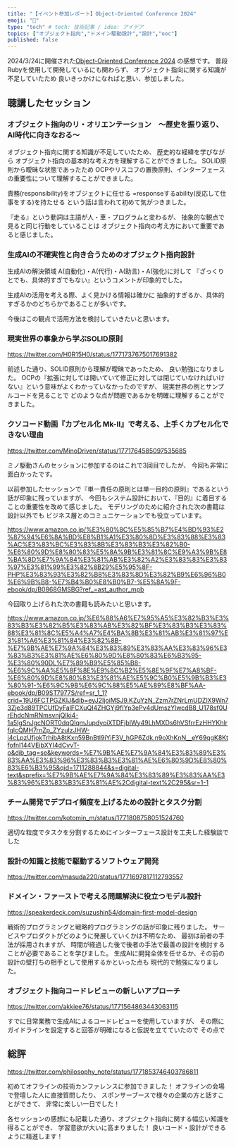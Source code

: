 ```yaml
---
title: "【イベント参加レポート】Object-Oriented Conference 2024"
emoji: "💊"
type: "tech" # tech: 技術記事 / idea: アイデア
topics: ["オブジェクト指向","ドメイン駆動設計","設計","ooc"]
published: false
---
```


2024/3/24に開催された[Object-Oriented Conference 2024](https://ooc.dev/2024/) の感想です。
普段Rubyを使用して開発しているにも関わらず、
オブジェクト指向に関する知識が不足していたため
良いきっかけになればと思い、参加しました。

## 聴講したセッション

### オブジェクト指向のリ・オリエンテーション　～歴史を振り返り、AI時代に向きなおる～

オブジェクト指向に関する知識が不足していたため、
歴史的な経緯を学びながら
オブジェクト指向の基本的な考え方を理解することができました。
SOLID原則から曖昧な状態であったため
OCPやリスコフの置換原則、インターフェースの重要性について理解することができました。

責務(responsibility)をオブジェクトに任せる
=responseするability(反応して仕事をする)を持たせる
という話は言われて初めて気がつきました。

『走る』という動詞は主語が人・車・プログラムと変わるが、
抽象的な観点で見ると同じ行動をしていることは
オブジェクト指向の考え方において重要であると感じました。

### 生成AIの不確実性と向き合うためのオブジェクト指向設計

生成AIの解決領域
A(自動化)・A(代行)・A(助言)・A(強化)に対して
『ざっくりとでも、具体的すぎでもない』というコメントが印象的でした。

生成AIの活用を考える際、よく見かける情報は確かに
抽象的すぎるか、具体的すぎるかのどちらかであることが多いです。

今後はこの観点で活用方法を検討していきたいと思います。

### 現実世界の事象から学ぶSOLID原則

https://twitter.com/H0R15H0/status/1771737675017691382

前述した通り、SOLID原則から理解が曖昧であったため、
良い勉強になりました。
OCPの『拡張に対しては開いていて修正に対しては閉じていなければいけない』という意味がよくわかっていなかったのですが、
現実世界の例とサンプルコードを見ることで
どのような点が問題であるかを明確に理解することができました。

### クソコード動画『カプセル化 Mk-II』で考える、上手くカプセル化できない理由

https://twitter.com/MinoDriven/status/1771764585097535685

ミノ駆動さんのセッションに参加するのはこれで3回目でしたが、
今回も非常に面白かったです。

以前参加したセッションで『単一責任の原則とは単一目的の原則』であるという話が印象に残っていますが、
今回もシステム設計において、『目的』に着目することの重要性を改めて感じました。
モデリングのために紹介された次の書籍は設計以外でも
ビジネス層とのコミュニケーションでも役立っています。

https://www.amazon.co.jp/%E3%80%8C%E5%85%B7%E4%BD%93%E2%87%94%E6%8A%BD%E8%B1%A1%E3%80%8D%E3%83%88%E3%83%AC%E3%83%BC%E3%83%8B%E3%83%B3%E3%82%B0-%E6%80%9D%E8%80%83%E5%8A%9B%E3%81%8C%E9%A3%9B%E8%BA%8D%E7%9A%84%E3%81%AB%E3%82%A2%E3%83%83%E3%83%97%E3%81%99%E3%82%8B29%E5%95%8F-PHP%E3%83%93%E3%82%B8%E3%83%8D%E3%82%B9%E6%96%B0%E6%9B%B8-%E7%B4%B0%E8%B0%B7-%E5%8A%9F-ebook/dp/B0868GMSBG?ref_=ast_author_mpb

今回取り上げられた次の書籍も読みたいと思います。

https://www.amazon.co.jp/%E6%88%A6%E7%95%A5%E3%82%B3%E3%83%B3%E3%82%B5%E3%83%AB%E3%82%BF%E3%83%B3%E3%83%88%E3%81%8C%E5%A4%A7%E4%BA%8B%E3%81%AB%E3%81%97%E3%81%A6%E3%81%84%E3%82%8B-%E7%9B%AE%E7%9A%84%E3%83%89%E3%83%AA%E3%83%96%E3%83%B3%E3%81%AE%E6%80%9D%E8%80%83%E6%B3%95-%E3%80%90DL%E7%89%B9%E5%85%B8-%E6%9C%AA%E5%8F%8E%E9%8C%B2%E5%8E%9F%E7%A8%BF-%E6%80%9D%E8%80%83%E3%81%AE%E5%9C%B0%E5%9B%B3%E3%80%91-%E6%9C%9B%E6%9C%88%E5%AE%89%E8%BF%AA-ebook/dp/B09ST7977S/ref=sr_1_1?crid=19U6FCTPGZKIJ&dib=eyJ2IjoiMSJ9.KZuYzN_Zzm7rZNrLmUDZlX9Wn73Zje3d89TPCUfDyFalFCXuQI4ZHGYj9fIYp3ePv4dUmszYlwcdB8_U178sf0UrEhdcNmRNmsvnjQIki4-1a5IgSnJgcNORT0dqQlqmJupdyoiXTDFjbIWy49LhMXDs6hVSfrrEzHHYKhlrfqlcQMH7rnZp_ZYzuIzJHW-j4cLpzUfjokTrhibA8tKxn59BnBtl9iYjF3V_hGP6Zdk.n9oXhKnN__eY69qgK8Ktfofnl144VEibXYI4dCvvT-o&dib_tag=se&keywords=%E7%9B%AE%E7%9A%84%E3%83%89%E3%83%AA%E3%83%96%E3%83%B3%E3%81%AE%E6%80%9D%E8%80%83%E6%B3%95&qid=1711288844&s=digital-text&sprefix=%E7%9B%AE%E7%9A%84%E3%83%89%E3%83%AA%E3%83%96%E3%83%B3%E3%81%AE%2Cdigital-text%2C295&sr=1-1

### チーム開発でデプロイ頻度を上げるための設計とタスク分割

https://twitter.com/kotomin_m/status/1771808758051524760

適切な粒度でタスクを分割するためにインターフェース設計を工夫した経験談でした



### 設計の知識と技能で駆動するソフトウェア開発

https://twitter.com/masuda220/status/1771697817112793557

### ドメイン・ファーストで考える問題解決に役立つモデル設計

https://speakerdeck.com/suzushin54/domain-first-model-design

戦術的プログラミングと戦略的プログラミングの話が印象に残りました。
サービスやプロダクトがどのように発展していくかは不明なため、
最初は前者の手法が採用されますが、
時間が経過した後で後者の手法で最善の設計を検討することが必要であることを学びました。
生成AIに開発全体を任せるか、その前の設計の壁打ちの相手として使用するかといった点も
現代的で勉強になりました。

### オブジェクト指向コードレビューの新しいアプローチ

https://twitter.com/akkiee76/status/1771564863443063115


すでに日常業務で生成AIによるコードレビューを使用していますが、
その際にガイドラインを設定すると回答が明確になると仮説を立てていたので
その点で


## 総評

https://twitter.com/philosophy_note/status/1771853746403786811

初めてオフラインの技術カンファレンスに参加できました！
オフラインの会場で登壇した人に直接質問したり、
スポンサーブースで様々の企業の方と話すことができて、
非常に楽しい一日でした！

各セッションの感想にも記載した通り、オブジェクト指向に関する幅広い知識を得ることができ、
学習意欲が大いに高まりました！
良いコード・設計ができるように精進します！
